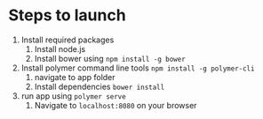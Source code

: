Steps to launch
===============
1. Install required packages
   1. Install node.js
   2. Install bower using ```npm install -g bower```
2. Install polymer command line tools ```npm install -g polymer-cli```
   1. navigate to app folder
   2. Install dependencies ```bower install```
3. run app using ```polymer serve```
   1. Navigate to ```localhost:8080``` on your browser
